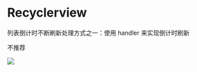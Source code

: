 # Recyclerview

列表倒计时不断刷新处理方式之一：使用 handler 来实现倒计时刷新

不推荐

![](https://user-gold-cdn.xitu.io/2019/9/24/16d62827d990b154?w=449&h=793&f=gif&s=304025)
